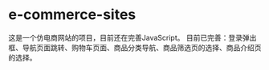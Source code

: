 # e-commerce-sites
这是一个仿电商网站的项目，目前还在完善JavaScript。
目前已完善：登录弹出框、导航页面跳转、购物车页面、商品分类导航、商品筛选页的选择、商品介绍页的选择。

